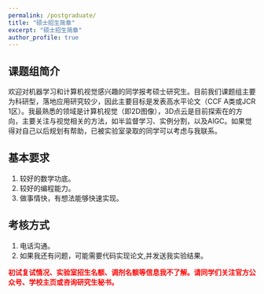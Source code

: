 ```yaml
---
permalink: /postgraduate/
title: "硕士招生简章"
excerpt: "硕士招生简章"
author_profile: true
---
```


## 课题组简介

欢迎对机器学习和计算机视觉感兴趣的同学报考硕士研究生。目前我们课题组主要为科研型，落地应用研究较少，因此主要目标是发表高水平论文（CCF A类或JCR 1区）。我最熟悉的领域是计算机视觉（即2D图像），3D点云是目前探索在的方向，主要关注与视觉相关的方法，如半监督学习、实例分割，以及AIGC。如果觉得对自己以后规划有帮助，已被实验室录取的同学可以考虑与我联系。


## 基本要求
1. 较好的数学功底。
2. 较好的编程能力。
3. 做事情快，有想法能够快速实现。

## 考核方式

1. 电话沟通。
2. 如果我还有问题，可能需要代码实现论文,并发送我实验结果。

<span style="color:red">**初试复试情况、实验室招生名额、调剂名额等信息我不了解。请同学们关注官方公众号、学校主页或咨询研究生秘书。**</span>

